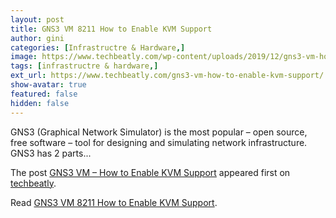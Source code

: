 ```yaml
---
layout: post
title: GNS3 VM 8211 How to Enable KVM Support
author: gini
categories: [Infrastructre & Hardware,]
image: https://www.techbeatly.com/wp-content/uploads/2019/12/gns3-vm-how-to-enable-kvm-support-100.png
tags: [infrastructre & hardware,]
ext_url: https://www.techbeatly.com/gns3-vm-how-to-enable-kvm-support/
show-avatar: true
featured: false
hidden: false
---
```


<p>GNS3 (Graphical Network Simulator) is the most popular &#8211; open source, free software &#8211; tool for designing and simulating network infrastructure. GNS3 has 2 parts&#46;&#46;&#46;</p>
<p>The post <a href="https://www.techbeatly.com/gns3-vm-how-to-enable-kvm-support/" rel="nofollow">GNS3 VM &#8211; How to Enable KVM Support</a> appeared first on <a href="https://www.techbeatly.com" rel="nofollow">techbeatly</a>.</p>

Read [GNS3 VM 8211 How to Enable KVM Support](https://www.techbeatly.com/gns3-vm-how-to-enable-kvm-support/).